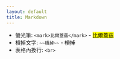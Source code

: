```yaml
---
layout: default
title: Markdown
---
```

- 螢光筆: `<mark>比爾蓋茲</mark>` - <mark>比爾蓋茲</mark>
- 槓掉文字: `~~槓掉~~` - ~~槓掉~~
- 表格內換行: `<br>`